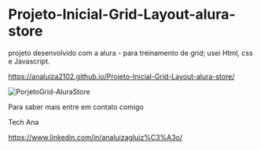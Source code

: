 # Projeto-Inicial-Grid-Layout-alura-store

projeto desenvolvido  com a alura - para treinamento de grid;
usei Html, css e  Javascript.


https://analuiza2102.github.io/Projeto-Inicial-Grid-Layout-alura-store/




![PorjetoGrid-AluraStore](https://user-images.githubusercontent.com/103043108/223510979-b8b95693-c322-4606-93f1-b7b12f8e6915.png)


Para saber mais entre em contato comigo

Tech Ana

https://www.linkedin.com/in/analuizagluiz%C3%A3o/
